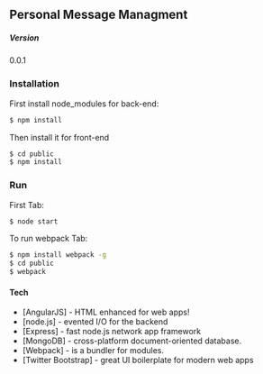 ## Personal Message Managment

##### Version
0.0.1

### Installation

First install node_modules for back-end:

```sh
$ npm install
```
Then install it for front-end
```sh
$ cd public
$ npm install
```

### Run

First Tab:
```sh
$ node start
```

To run webpack Tab:
```sh
$ npm install webpack -g
$ cd public
$ webpack
```
#### Tech
* [AngularJS] - HTML enhanced for web apps!
* [node.js] - evented I/O for the backend
* [Express] - fast node.js network app framework
* [MongoDB] - cross-platform document-oriented database.
* [Webpack] - is a bundler for modules.
* [Twitter Bootstrap] - great UI boilerplate for modern web apps
